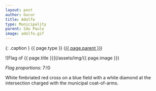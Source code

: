 ```yaml
---
layout: post
author: Gurur
title: Adolfo
type: Municipality
parent: São Paulo
image: adolfo.gif
---
```

{: .caption }
{{ page.type }} ([{{ page.parent }}](/2019/04/14/sao-paulo.html))

![Flag of {{ page.title }}](/assets/img/{{ page.image }})

*Flag proportions*: 7:!0

White fimbriated red cross on a blue field with a white diamond at the intersection charged with the municipal coat-of-arms.
